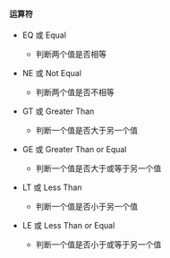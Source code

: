 
#### 运算符

- EQ 或 Equal                 
	- 判断两个值是否相等 
	
- NE 或 Not Equal             
	- 判断两个值是否不相等 
	
- GT 或 Greater Than          
	- 判断一个值是否大于另一个值 

- GE 或 Greater Than or Equal 
	- 判断一个值是否大于或等于另一个值 
	
- LT 或 Less Than             
	- 判断一个值是否小于另一个值 
	
- LE 或 Less Than or Equal    
	- 判断一个值是否小于或等于另一个值 